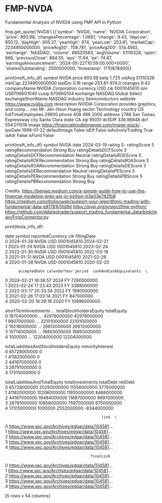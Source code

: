# FMP-NVDA
Fundamental Analysis of NVIDIA using FMP API in Python

fmp.get_quote('NVDA')
[{'symbol': 'NVDA',
  'name': 'NVIDIA Corporation',
  'price': 893.98,
  'changesPercentage': 1.0661,
  'change': 9.43,
  'dayLow': 850.12,
  'dayHigh': 905.37,
  'yearHigh': 974,
  'yearLow': 253.81,
  'marketCap': 2234950000000,
  'priceAvg50': 708.781,
  'priceAvg200': 514.4562,
  'exchange': 'NASDAQ',
  'volume': 66520583,
  'avgVolume': 51110326,
  'open': 866,
  'previousClose': 884.55,
  'eps': 11.94,
  'pe': 74.87,
  'earningsAnnouncement': '2024-05-22T10:59:00.000+0000',
  'sharesOutstanding': 2500000000,
  'timestamp': 1710878400}]

print(msft_info_df)
symbol                                                          NVDA
price                                                         893.98
beta                                                           1.725
volAvg                                                      51110326
mktCap                                                 2234950000000
lastDiv                                                         0.16
range                                                   253.81-974.0
changes                                                         9.43
companyName                                       NVIDIA Corporation
currency                                                         USD
cik                                                       0001045810
isin                                                    US67066G1040
cusip                                                      67066G104
exchange                                        NASDAQ Global Select
exchangeShortName                                             NASDAQ
industry                                              Semiconductors
website                                       https://www.nvidia.com
description        NVIDIA Corporation provides graphics, and comp...
ceo                                              Mr. Jen-Hsun  Huang
sector                                                    Technology
country                                                           US
fullTimeEmployees                                              29600
phone                                                   408 486 2000
address                                    2788 San Tomas Expressway
city                                                     Santa Clara
state                                                             CA
zip                                                            95051
dcfDiff                                                    339.96848
dcf                                                       554.011519
image              https://financialmodelingprep.com/image-stock/...
ipoDate                                                   1999-01-22
defaultImage                                                   False
isEtf                                                          False
isActivelyTrading                                               True
isAdr                                                          False
isFund                                                         False

print(msft_info_df)
symbol                                NVDA
date                            2024-03-19
rating                                  S-
ratingScore                              5
ratingRecommendation            Strong Buy
ratingDetailsDCFScore                    3
ratingDetailsDCFRecommendation     Neutral
ratingDetailsROEScore                    5
ratingDetailsROERecommendation  Strong Buy
ratingDetailsROAScore                    5
ratingDetailsROARecommendation  Strong Buy
ratingDetailsDEScore                     3
ratingDetailsDERecommendation      Neutral
ratingDetailsPEScore                     5
ratingDetailsPERecommendation   Strong Buy
ratingDetailsPBScore                     5
ratingDetailsPBRecommendation   Strong Buy

Credits:
https://benjaq.medium.com/a-simple-guide-how-to-use-the-financial-modeling-prep-api-in-python-b3e03e742fb8
https://medium.com/@slisowski/support-your-algorithmic-trading-with-fundamental-data-e81781b10d9d
https://pypi.org/project/fmp-python/
https://github.com/ddalgotrader/support_trading_fundamental_data/blob/main/FmpConnector.py

print(tesla_info_df)

  date symbol reportedCurrency         cik fillingDate  \
0  2024-01-28   NVDA              USD  0001045810  2024-02-21   
1  2023-01-29   NVDA              USD  0001045810  2023-02-24   
2  2022-01-30   NVDA              USD  0001045810  2022-03-18   
3  2021-01-31   NVDA              USD  0001045810  2021-02-26   
4  2020-01-26   NVDA              USD  0001045810  2020-02-20   

          acceptedDate calendarYear period  cashAndCashEquivalents  \
0  2024-02-21 16:36:57         2024     FY              7280000000   
1  2023-02-24 17:23:43         2023     FY              3389000000   
2  2022-03-17 20:33:34         2022     FY              1990000000   
3  2021-02-26 17:03:14         2021     FY               847000000   
4  2020-02-20 16:38:18         2020     FY             10896000000   

   shortTermInvestments  ...  totalStockholdersEquity  totalEquity  \
0           18704000000  ...              42978000000  42978000000   
1            9907000000  ...              22101000000  22101000000   
2           19218000000  ...              26612000000  26612000000   
3           10714000000  ...              16893000000  16893000000   
4               1000000  ...              12204000000  12204000000   

   totalLiabilitiesAndStockholdersEquity  minorityInterest  \
0                            65728000000                 0   
1                            41182000000                 0   
2                            44187000000                 0   
3                            28791000000                 0   
4                            17315000000                 0   

   totalLiabilitiesAndTotalEquity  totalInvestments    totalDebt     netDebt  \
0                     65728000000       20250000000  11056000000  3776000000   
1                     41182000000       10206000000  11855000000  8466000000   
2                     44187000000       19484000000  11687000000  9697000000   
3                     28791000000       10858000000   7597000000  6750000000   
4                     17315000000           1000000   2552000000 -8344000000   

                                                link  \
0  https://www.sec.gov/Archives/edgar/data/104581...   
1  https://www.sec.gov/Archives/edgar/data/104581...   
2  https://www.sec.gov/Archives/edgar/data/104581...   
3  https://www.sec.gov/Archives/edgar/data/104581...   
4  https://www.sec.gov/Archives/edgar/data/104581...   

                                           finalLink  
0  https://www.sec.gov/Archives/edgar/data/104581...  
1  https://www.sec.gov/Archives/edgar/data/104581...  
2  https://www.sec.gov/Archives/edgar/data/104581...  
3  https://www.sec.gov/Archives/edgar/data/104581...  
4  https://www.sec.gov/Archives/edgar/data/104581...  

[5 rows x 54 columns]
